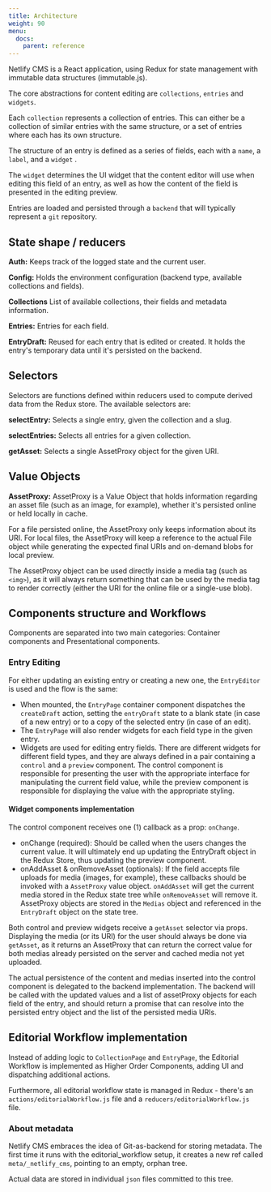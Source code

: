 ```yaml
---
title: Architecture
weight: 90
menu:
  docs:
    parent: reference
---
```


Netlify CMS is a React application, using Redux for state management with immutable data structures (immutable.js).

The core abstractions for content editing are `collections`, `entries` and `widgets`.

Each `collection` represents a collection of entries. This can either be a collection of similar entries with the same structure, or a set of entries where each has its own structure.

The structure of an entry is defined as a series of fields, each with a `name`, a `label`, and a `widget` .

The `widget` determines the UI widget that the content editor will use when editing this field of an entry, as well as how the content of the field is presented in the editing preview.

Entries are loaded and persisted through a `backend` that will typically represent a `git` repository. 

## State shape / reducers
**Auth:** Keeps track of the logged state and the current user.

**Config:** Holds the environment configuration (backend type, available collections and fields).

**Collections** List of available collections, their fields and metadata information.

**Entries:** Entries for each field.

**EntryDraft:** Reused for each entry that is edited or created. It holds the entry's temporary data until it's persisted on the backend.

## Selectors
Selectors are functions defined within reducers used to compute derived data from the Redux store. The available selectors are:

**selectEntry:** Selects a single entry, given the collection and a slug.

**selectEntries:** Selects all entries for a given collection.

**getAsset:** Selects a single AssetProxy object for the given URI.

## Value Objects
**AssetProxy:** AssetProxy is a Value Object that holds information regarding an asset file (such as an image, for example), whether it's persisted online or held locally in cache.

For a file persisted online, the AssetProxy only keeps information about its URI. For local files, the AssetProxy will keep a reference to the actual File object while generating the expected final URIs and on-demand blobs for local preview.

The AssetProxy object can be used directly inside a media tag (such as `<img>`), as it will always return something that can be used by the media tag to render correctly (either the URI for the online file or a single-use blob).

## Components structure and Workflows
Components are separated into two main categories: Container components and Presentational components.

### Entry Editing
For either updating an existing entry or creating a new one, the `EntryEditor` is used and the flow is the same:

* When mounted, the `EntryPage` container component dispatches the `createDraft` action, setting the `entryDraft` state to a blank state (in case of a new entry) or to a copy of the selected entry (in case of an edit).
* The `EntryPage` will also render widgets for each field type in the given entry.
* Widgets are used for editing entry fields. There are different widgets for different field types, and they are always defined in a pair containing a `control` and a `preview` component. The control component is responsible for presenting the user with the appropriate interface for manipulating the current field value, while the preview component is responsible for displaying the value with the appropriate styling.

#### Widget components implementation
The control component receives one (1) callback as a prop: `onChange`.

* onChange (required): Should be called when the users changes the current value. It will ultimately end up updating the EntryDraft object in the Redux Store, thus updating the preview component.
* onAddAsset & onRemoveAsset (optionals): If the field accepts file uploads for media (images, for example), these callbacks should be invoked with a `AssetProxy` value object. `onAddAsset` will get the current media stored in the Redux state tree while `onRemoveAsset` will remove it. AssetProxy objects are stored in the `Medias` object and referenced in the `EntryDraft` object on the state tree.

Both control and preview widgets receive a `getAsset` selector via props. Displaying the media (or its URI) for the user should always be done via `getAsset`, as it returns an AssetProxy that can return the correct value for both medias already persisted on the server and cached media not yet uploaded.

The actual persistence of the content and medias inserted into the control component is delegated to the backend implementation. The backend will be called with the updated values and a list of assetProxy objects for each field of the entry, and should return a promise that can resolve into the persisted entry object and the list of the persisted media URIs.


## Editorial Workflow implementation

Instead of adding logic to `CollectionPage` and `EntryPage`, the Editorial Workflow is implemented as Higher Order Components, adding UI and dispatching additional actions.

Furthermore, all editorial workflow state is managed in Redux - there's an `actions/editorialWorkflow.js` file and a `reducers/editorialWorkflow.js` file.

### About metadata

Netlify CMS embraces the idea of Git-as-backend for storing metadata. The first time it runs with the editorial_workflow setup, it creates a new ref called `meta/_netlify_cms`, pointing to an empty, orphan tree.

Actual data are stored in individual `json` files committed to this tree.
